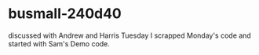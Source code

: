 # busmall-240d40
discussed with Andrew and Harris
Tuesday I scrapped Monday's code and started with Sam's Demo code.
